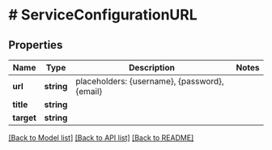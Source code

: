 # # ServiceConfigurationURL

## Properties

Name | Type | Description | Notes
------------ | ------------- | ------------- | -------------
**url** | **string** | placeholders: {username}, {password}, {email} |
**title** | **string** |  |
**target** | **string** |  |

[[Back to Model list]](../../README.md#models) [[Back to API list]](../../README.md#endpoints) [[Back to README]](../../README.md)
